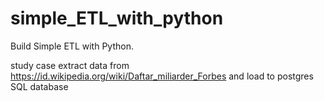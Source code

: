 # simple_ETL_with_python
Build Simple ETL with Python. 

study case extract data from https://id.wikipedia.org/wiki/Daftar_miliarder_Forbes  and load to postgres SQL database
